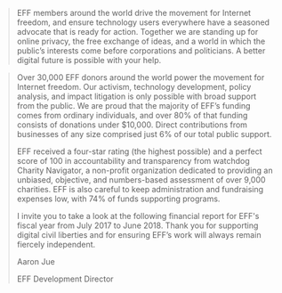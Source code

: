 >   EFF members around the world drive the movement for Internet freedom, and ensure technology users everywhere have a seasoned advocate that is ready for action. Together we are standing up for online privacy, the free exchange of ideas, and a world in which the public’s interests come before corporations and politicians. A better digital future is possible with your help.



>   Over 30,000 EFF donors around the world power the movement for Internet freedom. Our activism, technology development, policy analysis, and impact litigation is only possible with broad support from the public. We are proud that the majority of EFF’s funding comes from ordinary individuals, and over 80% of that funding consists of donations under $10,000. Direct contributions from businesses of any size comprised just 6% of our total public support.
>
>   EFF received a four-star rating (the highest possible) and a perfect score of 100 in accountability and transparency from watchdog Charity Navigator, a non-profit organization dedicated to providing an unbiased, objective, and numbers-based assessment of over 9,000 charities. EFF is also careful to keep administration and fundraising expenses low, with 74% of funds supporting programs.
>
>   I invite you to take a look at the following financial report for EFF's fiscal year from July 2017 to June 2018. Thank you for supporting digital civil liberties and for ensuring EFF’s work will always remain fiercely independent.
>
>   
>
>   Aaron Jue
>
>   EFF Development Director



